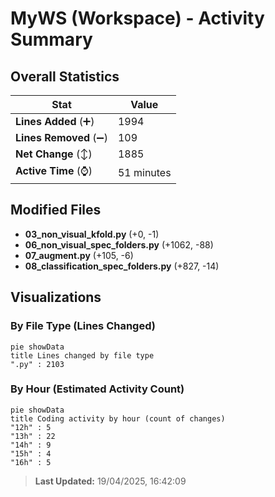 # MyWS (Workspace) - Activity Summary 

## Overall Statistics

| Stat                   | Value                                                             |
| ---------------------- | ----------------------------------------------------------------- |
| **Lines Added** (➕)   | 1994                                          |
| **Lines Removed** (➖) | 109                                        |
| **Net Change** (↕)    | 1885                |
| **Active Time** (⌚)   | 51 minutes |


## Modified Files
- **03_non_visual_kfold.py** (+0, -1)
- **06_non_visual_spec_folders.py** (+1062, -88)
- **07_augment.py** (+105, -6)
- **08_classification_spec_folders.py** (+827, -14)

## Visualizations

### By File Type (Lines Changed)

```mermaid
pie showData
title Lines changed by file type
".py" : 2103
```

### By Hour (Estimated Activity Count)

```mermaid
pie showData
title Coding activity by hour (count of changes)
"12h" : 5
"13h" : 22
"14h" : 9
"15h" : 4
"16h" : 5
```


> **Last Updated:** 19/04/2025, 16:42:09